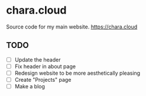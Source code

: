 # chara.cloud
Source code for my main website. https://chara.cloud


## TODO
- [ ] Update the header
- [ ] Fix header in about page
- [ ] Redesign website to be more aesthetically pleasing
- [ ] Create "Projects" page
- [ ] Make a blog
